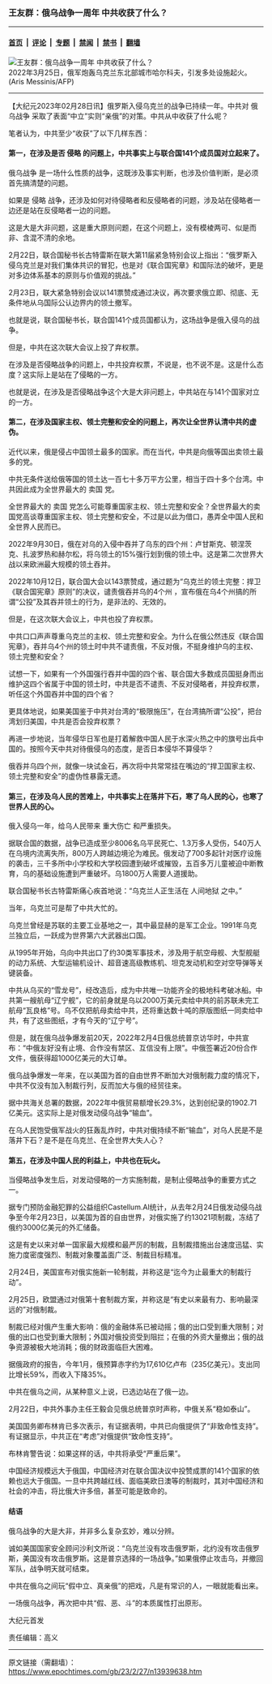 ### 王友群：俄乌战争一周年 中共收获了什么？

---

#### [首页](../../../..?n13939638) &nbsp;|&nbsp; [评论](../../../../../epoch-comment?n13939638) &nbsp;|&nbsp; [专题](../../../../../epoch-special?n13939638) &nbsp;|&nbsp; [禁闻](../../../../../epoch-news?n13939638) &nbsp;|&nbsp; [禁书](../../../../../books?n13939638) &nbsp;|&nbsp; [翻墙](https://github.com/gfw-breaker/nogfw/blob/master/README.md?n13939638)


<div><img alt="王友群：俄乌战争一周年 中共收获了什么？" class="attachment-djy_600_400 size-djy_600_400 wp-post-image" src="https://i.epochtimes.com/assets/uploads/2023/02/id13939640-000_326W2EA-600x400.jpg"/>
<div class="caption">
 2022年3月25日，俄军炮轰乌克兰东北部城市哈尔科夫，引发多处设施起火。(Aris Messinis/AFP)
</div></div><hr/><div class="post_content" id="artbody" itemprop="articleBody">
 <!-- article content begin -->
 <p>
  【大纪元2023年02月28日讯】俄罗斯入侵乌克兰的战争已持续一年。中共对
  <ok href="https://www.epochtimes.com/gb/tag/%E4%BF%84%E4%B9%8C%E6%88%98%E4%BA%89.html">
   俄乌战争
  </ok>
  采取了表面“中立”实则“亲俄”的对策。中共从中收获了什么呢？
 </p>
 <p style="font-weight: 400;">
  笔者认为，中共至少“收获”了以下几样东西：
 </p>
 <h4 style="font-weight: 400;">
  <strong>
   第一，在涉及是否
   <ok href="https://www.epochtimes.com/gb/tag/%E4%BE%B5%E7%95%A5.html">
    侵略
   </ok>
   的问题上，中共事实上与联合国141个成员国对立起来了。
  </strong>
 </h4>
 <p style="font-weight: 400;">
  <ok href="https://www.epochtimes.com/gb/tag/%E4%BF%84%E4%B9%8C%E6%88%98%E4%BA%89.html">
   俄乌战争
  </ok>
  是一场什么性质的战争，这既涉及事实判断，也涉及价值判断，是必须首先搞清楚的问题。
 </p>
 <p style="font-weight: 400;">
  如果是
  <ok href="https://www.epochtimes.com/gb/tag/%E4%BE%B5%E7%95%A5.html">
   侵略
  </ok>
  战争，还涉及如何对待侵略者和反侵略者的问题，涉及站在侵略者一边还是站在反侵略者一边的问题。
 </p>
 <p style="font-weight: 400;">
  这是大是大非问题，这是重大原则问题，在这个问题上，没有模棱两可、似是而非、含混不清的余地。
 </p>
 <p style="font-weight: 400;">
  2月22日，联合国秘书长古特雷斯在联大第11届紧急特别会议上指出：“俄罗斯入侵乌克兰是对我们集体共识的冒犯，也是对《联合国宪章》和国际法的破坏，更是对多边体系基本的原则与价值观的挑战。”
 </p>
 <p style="font-weight: 400;">
  2月23日，联大紧急特别会议以141票赞成通过决议，再次要求俄立即、彻底、无条件地从乌国际公认边界内的领土撤军。
 </p>
 <p style="font-weight: 400;">
  也就是说，联合国秘书长，联合国141个成员国都认为，这场战争是俄入侵乌的战争。
 </p>
 <p style="font-weight: 400;">
  但是，中共在这次联大会议上投了弃权票。
 </p>
 <p style="font-weight: 400;">
  在涉及是否侵略战争的问题上，中共投弃权票，不说是，也不说不是。这是什么态度？这实际上是站在了侵略的一方。
 </p>
 <p style="font-weight: 400;">
  也就是说，在涉及是否侵略战争这个大是大非问题上，中共站在与141个国家对立的一方。
 </p>
 <h4 style="font-weight: 400;">
  <strong>
   第二，在涉及国家主权、领土完整和安全的问题上，再次让全世界认清中共的虚伪。
  </strong>
 </h4>
 <p style="font-weight: 400;">
  近代以来，俄是侵占中国领土最多的国家。而在当代，中共是向俄等国出卖领土最多的党。
 </p>
 <p style="font-weight: 400;">
  中共无条件送给俄等国的领土达一百七十多万平方公里，相当于四十多个台湾。中共因此成为全世界最大的
  <ok href="https://www.epochtimes.com/gb/tag/%E5%8D%96%E5%9B%BD.html">
   卖国
  </ok>
  党。
 </p>
 <p style="font-weight: 400;">
  全世界最大的
  <ok href="https://www.epochtimes.com/gb/tag/%E5%8D%96%E5%9B%BD.html">
   卖国
  </ok>
  党怎么可能尊重国家主权、领土完整和安全？全世界最大的卖国党高谈尊重国家主权、领土完整和安全，不过是以此为借口，愚弄全中国人民和全世界人民而已。
 </p>
 <p style="font-weight: 400;">
  2022年9月30日，俄在对乌的入侵中吞并了乌东的四个州：卢甘斯克、顿涅茨克、扎波罗热和赫尔松，将乌领土的15%强行划到俄的领土中。这是第二次世界大战以来欧洲最大规模的领土吞并。
 </p>
 <p style="font-weight: 400;">
  2022年10月12日，联合国大会以143票赞成，通过题为“乌克兰的领土完整：捍卫《联合国宪章》原则”的决议，谴责俄吞并乌的4个州 ，宣布俄在乌4个州搞的所谓“公投”及其吞并领土的行为，是非法的、无效的。
 </p>
 <p style="font-weight: 400;">
  但是，在这次联大会议上，中共也投了弃权票。
 </p>
 <p style="font-weight: 400;">
  中共口口声声尊重乌克兰的主权、领土完整和安全。为什么在俄公然违反《联合国宪章》，吞并乌4个州的领土时中共不谴责俄，不反对俄，不挺身维护乌的主权、领土完整和安全？
 </p>
 <p style="font-weight: 400;">
  试想一下，如果有一个外国强行吞并中国的四个省、联合国大多数成员国挺身而出维护这四个省属于中国的领土时，中共是否不谴责、不反对侵略者，并投弃权票，听任这个外国吞并中国的四个省？
 </p>
 <p style="font-weight: 400;">
  更具体地说，如果美国鉴于中共对台湾的“极限施压”，在台湾搞所谓“公投”，把台湾划归美国，中共是否会投弃权票？
 </p>
 <p style="font-weight: 400;">
  再进一步地说，当年侵华日军也是打着解救中国人民于水深火热之中的旗号出兵中国的。按照今天中共对待俄侵乌的态度，是否日本侵华不算侵华？
 </p>
 <p style="font-weight: 400;">
  俄吞并乌四个州，就像一块试金石，再次将中共常常挂在嘴边的“捍卫国家主权、领土完整和安全”的虚伪性暴露无遗。
 </p>
 <h4 style="font-weight: 400;">
  <strong>
   第三，在涉及乌人民的苦难上，中共事实上在落井下石，寒了乌人民的心，也寒了世界人民的心。
  </strong>
 </h4>
 <p style="font-weight: 400;">
  俄入侵乌一年，给乌人民带来
  <ok href="https://www.epochtimes.com/gb/tag/%E9%87%8D%E5%A4%A7%E4%BC%A4%E4%BA%A1.html">
   重大伤亡
  </ok>
  和严重损失。
 </p>
 <p style="font-weight: 400;">
  据联合国的数据，战争已造成至少8006名乌平民死亡、1.3万多人受伤，540万人在乌境内流离失所，800万人跨越边境沦为难民。俄发动了700多起针对医疗设施的袭击，三千多所中小学校和大学校园遭到破坏或摧毁，五百多万儿童被迫中断教育，乌的基础设施遭到严重破坏。乌1800万人需要人道援助。
 </p>
 <p style="font-weight: 400;">
  联合国秘书长古特雷斯痛心疾首地说：“乌克兰人正生活在
  <ok href="https://www.epochtimes.com/gb/tag/%E4%BA%BA%E9%97%B4%E5%9C%B0%E7%8B%B1.html">
   人间地狱
  </ok>
  之中。”
 </p>
 <p style="font-weight: 400;">
  当年，乌克兰可是帮了中共大忙的。
 </p>
 <p style="font-weight: 400;">
  乌克兰曾经是苏联的主要工业基地之一，其中最显赫的是军工企业。1991年乌克兰独立后，一跃成为世界第六大武器出口国。
 </p>
 <p style="font-weight: 400;">
  从1995年开始，乌向中共出口了约30类军事技术，涉及用于航空母舰、大型舰艇的动力系统、大型运输机设计、超音速高级教练机、坦克发动机和空对空导弹等关键装备。
 </p>
 <p style="font-weight: 400;">
  中共从乌买的“雪龙号”，经改造后，成为中共唯一功能齐全的极地科考破冰船。中共第一艘航母“辽宁舰”，它的前身就是乌以2000万美元卖给中共的前苏联未完工航母“瓦良格”号。乌不仅把航母卖给中共，还将重达数十吨的原版图纸一同卖给中共，有了这些图纸，才有今天的“辽宁号”。
 </p>
 <p style="font-weight: 400;">
  但是，就在俄乌战争爆发前20天，2022年2月4日俄总统普京访华时，中共宣布：“中俄友好没有止境、合作没有禁区、互信没有上限”。中俄签署近20份合作文件，俄获得超1000亿美元的大订单。
 </p>
 <p style="font-weight: 400;">
  俄乌战争爆发一年来，在以美国为首的自由世界不断加大对俄制裁力度的情况下，中共不仅没有加入制裁行列，反而加大与俄的经贸往来。
 </p>
 <p style="font-weight: 400;">
  据中共海关总署的数据，2022年中俄贸易额增长29.3%，达到创纪录的1902.71亿美元。这实际上是对俄发动侵乌战争“输血”。
 </p>
 <p style="font-weight: 400;">
  在乌人民饱受俄军战火的狂轰乱炸时，中共对俄持续不断“输血”，对乌人民是不是落井下石？是不是在乌克兰、在全世界大失人心？
 </p>
 <h4 style="font-weight: 400;">
  <strong>
   第五，在涉及中国人民的利益上，中共也在玩火。
  </strong>
 </h4>
 <p style="font-weight: 400;">
  当侵略战争发生后，对发动侵略的一方实施制裁，是制止侵略战争的重要方式之一。
 </p>
 <p style="font-weight: 400;">
  据专门预防金融犯罪的公益组织Castellum.AI统计，从去年2月24日俄发动侵乌战争至今年2月23日，以美国为首的自由世界，对俄实施了约13021项制裁，冻结了俄约3000亿美元的外汇储备。
 </p>
 <p style="font-weight: 400;">
  这是有史以来对单一国家最大规模和最严厉的制裁，且制裁措施出台速度迅猛、实施力度密度强烈、制裁对象覆盖面广泛、制裁目标精准。
 </p>
 <p style="font-weight: 400;">
  2月24日，美国宣布对俄实施新一轮制裁，并称这是“迄今为止最重大的制裁行动”。
 </p>
 <p style="font-weight: 400;">
  2月25日，欧盟通过对俄第十套制裁方案，并称这是“有史以来最有力、影响最深远的”对俄制裁。
 </p>
 <p style="font-weight: 400;">
  制裁已经对俄产生重大影响：俄的金融体系已被动摇；俄的出口受到重大限制；对俄的出口也受到重大限制；外国对俄投资受到阻拦；在俄的外资大量撤出；俄的战争资源被极大地消耗；俄的财政面临巨大困难。
 </p>
 <p style="font-weight: 400;">
  据俄政府的报告，今年1月，俄预算赤字约为17,610亿卢布（235亿美元）。支出同比增长59%，而收入下降35%。
 </p>
 <p style="font-weight: 400;">
  中共在俄乌之间，从某种意义上说，已选边站在了俄一边。
 </p>
 <p style="font-weight: 400;">
  2月22日，中共外事办主任王毅会见俄总统普京时声称，中俄关系“稳如泰山”。
 </p>
 <p style="font-weight: 400;">
  美国国务卿布林肯已多次表示，有证据表明，中共已向俄提供了“非致命性支持”。有证据显示，中共正在“考虑”对俄提供“致命性支持”。
 </p>
 <p style="font-weight: 400;">
  布林肯警告说：如果这样的话，中共将承受“严重后果”。
 </p>
 <p style="font-weight: 400;">
  中国经济规模远大于俄国，中国经济对在联合国决议中投赞成票的141个国家的依赖也远大于俄国。一旦中共跨越红线、面临美欧日澳等的制裁时，其对中国经济和社会的冲击，将比俄大许多倍，甚至可能是致命的。
 </p>
 <h4 style="font-weight: 400;">
  <strong>
   结语
  </strong>
 </h4>
 <p style="font-weight: 400;">
  俄乌战争的大是大非，并非多么复杂玄妙，难以分辨。
 </p>
 <p style="font-weight: 400;">
  诚如美国国家安全顾问沙利文所说：“乌克兰没有攻击俄罗斯，北约没有攻击俄罗斯，美国没有攻击俄罗斯。这是普京选择的一场战争。”如果俄停止攻击乌，并撤回军队，战争明天就可结束。
 </p>
 <p style="font-weight: 400;">
  中共在俄乌之间玩“假中立、真亲俄”的把戏，凡是有常识的人，一眼就能看出来。
 </p>
 <p style="font-weight: 400;">
  一场俄乌战争，再次把中共“假、恶、斗”的本质属性打出原形。
 </p>
 <p style="font-weight: 400;">
  大纪元首发
 </p>
 <p style="font-weight: 400;">
  责任编辑：高义
 </p>
 <!-- article content end -->
 <div id="below_article_ad">
 </div>
</div>


---

原文链接（需翻墙）：https://www.epochtimes.com/gb/23/2/27/n13939638.htm